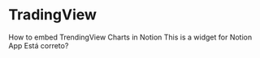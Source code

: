 # TradingView
How to embed TrendingView Charts in Notion
This is a widget for Notion App Está correto?
